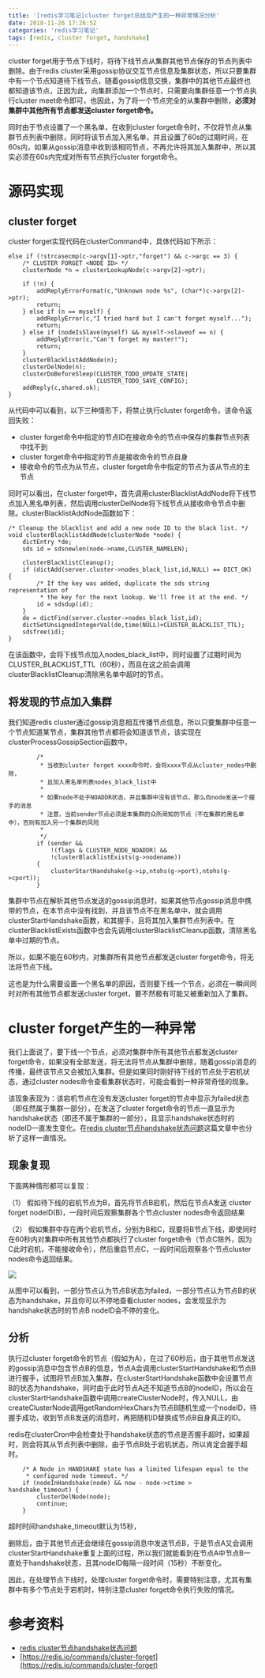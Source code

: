 ```yaml
---
title: '[redis学习笔记]cluster forget总结及产生的一种异常情况分析'
date: 2018-11-26 17:26:52
categories: 'redis学习笔记'
tags: [redis, cluster forget, handshake]
---
```

cluster forget用于节点下线时，将待下线节点从集群其他节点保存的节点列表中删除。由于redis cluster采用gossip协议交互节点信息及集群状态，所以只要集群中有一个节点知道待下线节点，随着gossip信息交换，集群中的其他节点最终也都知道该节点，正因为此，向集群添加一个节点时，只需要向集群任意一个节点执行cluster meet命令即可，也因此，为了将一个节点完全的从集群中删除，**必须对集群中其他所有节点都发送cluster forget命令。**

同时由于节点设置了一个黑名单，在收到cluster forget命令时，不仅将节点从集群节点列表中删除，同时将该节点加入黑名单，并且设置了60s的过期时间，在60s内，如果从gossip消息中收到该相同节点，不再允许将其加入集群中，所以其实必须在60s内完成对所有节点执行cluster forget命令。

<!--more-->

# 源码实现
## cluster forget
cluster forget实现代码在clusterCommand中，具体代码如下所示：

	else if (!strcasecmp(c->argv[1]->ptr,"forget") && c->argc == 3) {
        /* CLUSTER FORGET <NODE ID> */
        clusterNode *n = clusterLookupNode(c->argv[2]->ptr);

        if (!n) {
            addReplyErrorFormat(c,"Unknown node %s", (char*)c->argv[2]->ptr);
            return;
        } else if (n == myself) {
            addReplyError(c,"I tried hard but I can't forget myself...");
            return;
        } else if (nodeIsSlave(myself) && myself->slaveof == n) {
            addReplyError(c,"Can't forget my master!");
            return;
        }
        clusterBlacklistAddNode(n);
        clusterDelNode(n);
        clusterDoBeforeSleep(CLUSTER_TODO_UPDATE_STATE|
                             CLUSTER_TODO_SAVE_CONFIG);
        addReply(c,shared.ok);
    }

从代码中可以看到，以下三种情形下，将禁止执行cluster forget命令，该命令返回失败：

* cluster forget命令中指定的节点ID在接收命令的节点中保存的集群节点列表中找不到
* cluster forget命令中指定的节点是接收命令的节点自身
* 接收命令的节点为从节点，cluster forget命令中指定的节点为该从节点的主节点

同时可以看出，在cluster forget中，首先调用clusterBlacklistAddNode将下线节点加入黑名单列表，然后调用clusterDelNode将下线节点从接收命令节点中删除。clusterBlacklistAddNode函数如下：

	/* Cleanup the blacklist and add a new node ID to the black list. */
	void clusterBlacklistAddNode(clusterNode *node) {
	    dictEntry *de;
	    sds id = sdsnewlen(node->name,CLUSTER_NAMELEN);
	
	    clusterBlacklistCleanup();
	    if (dictAdd(server.cluster->nodes_black_list,id,NULL) == DICT_OK) {
	        /* If the key was added, duplicate the sds string representation of
	         * the key for the next lookup. We'll free it at the end. */
	        id = sdsdup(id);
	    }
	    de = dictFind(server.cluster->nodes_black_list,id);
	    dictSetUnsignedIntegerVal(de,time(NULL)+CLUSTER_BLACKLIST_TTL);
	    sdsfree(id);
	}

在该函数中，会将下线节点加入nodes\_black\_list中，同时设置了过期时间为CLUSTER\_BLACKLIST\_TTL（60秒），而且在这之前会调用clusterBlacklistCleanup清除黑名单中超时的节点。

## 将发现的节点加入集群
我们知道redis cluster通过gossip消息相互传播节点信息，所以只要集群中任意一个节点知道某节点，集群其他节点都将会知道该节点，该实现在clusterProcessGossipSection函数中，

			/*
             * 当收到cluster forget xxxx命令时，会将xxxx节点从cluster_nodes中删除，
             * 且加入黑名单列表nodes_black_list中
             *
             * 如果node不处于NOADDR状态，并且集群中没有该节点，那么向node发送一个握手的消息
             * 注意，当前sender节点必须是本集群的众所周知的节点（不在集群的黑名单中），否则有加入另一个集群的风险
             *
             */
            if (sender &&
                !(flags & CLUSTER_NODE_NOADDR) &&
                !clusterBlacklistExists(g->nodename))
            {
                clusterStartHandshake(g->ip,ntohs(g->port),ntohs(g->cport));
            }

集群中节点在解析其他节点发送的gossip消息时，如果其他节点gossip消息中携带的节点，在本节点中没有找到，并且该节点不在黑名单中，就会调用clusterStartHandshake函数，和其握手，且将其加入集群节点列表中。在clusterBlacklistExists函数中也会先调用clusterBlacklistCleanup函数，清除黑名单中过期的节点。

所以，如果不能在60秒内，对集群所有其他节点都发送cluster forget命令，将无法将节点下线。

这也是为什么需要设置一个黑名单的原因，否则要下线一个节点，必须在一瞬间同时对所有其他节点都发送cluster forget，要不然极有可能又被重新加入了集群。

# cluster forget产生的一种异常
我们上面说了，要下线一个节点，必须对集群中所有其他节点都发送cluster forget命令，如果没有全部发送，将无法将节点从集群中删除，随着gossip消息的传播，最终该节点又会被加入集群。但是如果同时刚好待下线的节点处于宕机状态，通过cluster nodes命令查看集群状态时，可能会看到一种非常奇怪的现象。

该现象表现为：该宕机节点在没有发送cluster forget的节点中显示为failed状态（即任然属于集群一部分），在发送了cluster forget命令的节点一直显示为handshake状态（即还不属于集群的一部分），且显示handshake状态时的nodeID一直发生变化。在[redis cluster节点handshake状态问题](https://githubmota.github.io/2018/06/15/TODO/)这篇文章中也分析了这样一直情况。

## 现象复现
下面两种情形都可以复现：

（1） 假如待下线的宕机节点为B，首先将节点B宕机，然后在节点A发送 cluster forget nodeID(B)，一段时间后观察集群各个节点cluster nodes命令返回结果

（2） 假如集群中存在两个宕机节点，分别为B和C，现要将B节点下线，即使同时在60秒内对集群中所有其他节点都执行了cluster forget命令（节点C除外，因为C此时宕机，不能接收命令），然后重启节点C，一段时间后观察各个节点cluster nodes命令返回结果。

![](https://i.imgur.com/GK0hz7c.png)

从图中可以看到，一部分节点认为节点B状态为failed，一部分节点认为节点B的状态为handshake，并且你可以不停地查看cluster nodes，会发现显示为handshake状态时的节点B nodeID会不停的变化。

## 分析
执行过cluster forget命令的节点（假如为A），在过了60秒后，由于其他节点发送的gossip消息中包含节点B的信息，节点A会调用clusterStartHandshake和节点B进行握手，试图将节点B加入集群，在clusterStartHandshake函数中会设置节点B的状态为handshake，同时由于此时节点A还不知道节点B的nodeID，所以会在clusterStartHandshake函数中调用createClusterNode时，传入NULL，由createClusterNode调用getRandomHexChars为节点B随机生成一个nodeID，待握手成功，收到节点B发送的消息时，再把随机ID替换成节点B自身真正的ID。

redis在clusterCron中会检查处于handshake状态的节点是否握手超时，如果超时，则会将其从节点列表中删除，由于节点B处于宕机状态，所以肯定会握手超时。

		/* A Node in HANDSHAKE state has a limited lifespan equal to the
         * configured node timeout. */
        if (nodeInHandshake(node) && now - node->ctime > handshake_timeout) {
            clusterDelNode(node);
            continue;
        }

超时时间handshake_timeout默认为15秒，

删除后，由于其他节点还会继续在gossip消息中发送节点B，于是节点A又会调用clusterStartHandshake重复上面的过程，所以我们就能看到在节点A中节点B一直处于handshake状态，且其nodeID每隔一段时间（15秒）不断变化。

因此，在处理节点下线时，处理cluster forget命令时，需要特别注意，尤其有集群中有多个节点处于宕机时，特别注意cluster forget命令执行失败的情况。

# 参考资料
* [redis cluster节点handshake状态问题](https://githubmota.github.io/2018/06/15/TODO/)
* [https://redis.io/commands/cluster-forget](https://redis.io/commands/cluster-forget)